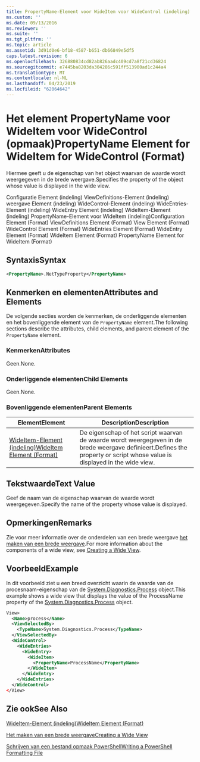 ```yaml
---
title: PropertyName-Element voor WideItem voor WideControl (indeling) | Microsoft Docs
ms.custom: ''
ms.date: 09/13/2016
ms.reviewer: ''
ms.suite: ''
ms.tgt_pltfrm: ''
ms.topic: article
ms.assetid: 3d91d0e6-bf18-4587-b651-db66849e5df5
caps.latest.revision: 6
ms.openlocfilehash: 326880834cd82ab826aadc409cd7a8f21cd36824
ms.sourcegitcommit: e7445ba8203da304286c591ff513900ad1c244a4
ms.translationtype: MT
ms.contentlocale: nl-NL
ms.lasthandoff: 04/23/2019
ms.locfileid: "62064642"
---
```

# <a name="propertyname-element-for-wideitem-for-widecontrol-format"></a><span data-ttu-id="84c79-102">Het element PropertyName voor WideItem voor WideControl (opmaak)</span><span class="sxs-lookup"><span data-stu-id="84c79-102">PropertyName Element for WideItem for WideControl (Format)</span></span>

<span data-ttu-id="84c79-103">Hiermee geeft u de eigenschap van het object waarvan de waarde wordt weergegeven in de brede weergave.</span><span class="sxs-lookup"><span data-stu-id="84c79-103">Specifies the property of the object whose value is displayed in the wide view.</span></span>

<span data-ttu-id="84c79-104">Configuratie Element (indeling) ViewDefinitions-Element (indeling) weergave Element (indeling) WideControl-Element (indeling) WideEntries-Element (indeling) WideEntry Element (indeling) WideItem-Element (indeling) PropertyName-Element voor WideItem (indeling)</span><span class="sxs-lookup"><span data-stu-id="84c79-104">Configuration Element (Format) ViewDefinitions Element (Format) View Element (Format) WideControl Element (Format) WideEntries Element (Format) WideEntry Element (Format) WideItem Element (Format) PropertyName Element for WideItem (Format)</span></span>

## <a name="syntax"></a><span data-ttu-id="84c79-105">Syntaxis</span><span class="sxs-lookup"><span data-stu-id="84c79-105">Syntax</span></span>

```xml
<PropertyName>.NetTypeProperty</PropertyName>
```

## <a name="attributes-and-elements"></a><span data-ttu-id="84c79-106">Kenmerken en elementen</span><span class="sxs-lookup"><span data-stu-id="84c79-106">Attributes and Elements</span></span>

<span data-ttu-id="84c79-107">De volgende secties worden de kenmerken, de onderliggende elementen en het bovenliggende element van de `PropertyName` element.</span><span class="sxs-lookup"><span data-stu-id="84c79-107">The following sections describe the attributes, child elements, and parent element of the `PropertyName` element.</span></span>

### <a name="attributes"></a><span data-ttu-id="84c79-108">Kenmerken</span><span class="sxs-lookup"><span data-stu-id="84c79-108">Attributes</span></span>

<span data-ttu-id="84c79-109">Geen.</span><span class="sxs-lookup"><span data-stu-id="84c79-109">None.</span></span>

### <a name="child-elements"></a><span data-ttu-id="84c79-110">Onderliggende elementen</span><span class="sxs-lookup"><span data-stu-id="84c79-110">Child Elements</span></span>

<span data-ttu-id="84c79-111">Geen.</span><span class="sxs-lookup"><span data-stu-id="84c79-111">None.</span></span>

### <a name="parent-elements"></a><span data-ttu-id="84c79-112">Bovenliggende elementen</span><span class="sxs-lookup"><span data-stu-id="84c79-112">Parent Elements</span></span>

|<span data-ttu-id="84c79-113">Element</span><span class="sxs-lookup"><span data-stu-id="84c79-113">Element</span></span>|<span data-ttu-id="84c79-114">Description</span><span class="sxs-lookup"><span data-stu-id="84c79-114">Description</span></span>|
|-------------|-----------------|
|[<span data-ttu-id="84c79-115">WideItem-Element (indeling)</span><span class="sxs-lookup"><span data-stu-id="84c79-115">WideItem Element (Format)</span></span>](./wideitem-element-for-widecontrol-format.md)|<span data-ttu-id="84c79-116">De eigenschap of het script waarvan de waarde wordt weergegeven in de brede weergave definieert.</span><span class="sxs-lookup"><span data-stu-id="84c79-116">Defines the property or script whose value is displayed in the wide view.</span></span>|

## <a name="text-value"></a><span data-ttu-id="84c79-117">Tekstwaarde</span><span class="sxs-lookup"><span data-stu-id="84c79-117">Text Value</span></span>

<span data-ttu-id="84c79-118">Geef de naam van de eigenschap waarvan de waarde wordt weergegeven.</span><span class="sxs-lookup"><span data-stu-id="84c79-118">Specify the name of the property whose value is displayed.</span></span>

## <a name="remarks"></a><span data-ttu-id="84c79-119">Opmerkingen</span><span class="sxs-lookup"><span data-stu-id="84c79-119">Remarks</span></span>

<span data-ttu-id="84c79-120">Zie voor meer informatie over de onderdelen van een brede weergave [het maken van een brede weergave](./creating-a-wide-view.md).</span><span class="sxs-lookup"><span data-stu-id="84c79-120">For more information about the components of a wide view, see [Creating a Wide View](./creating-a-wide-view.md).</span></span>

## <a name="example"></a><span data-ttu-id="84c79-121">Voorbeeld</span><span class="sxs-lookup"><span data-stu-id="84c79-121">Example</span></span>

<span data-ttu-id="84c79-122">In dit voorbeeld ziet u een breed overzicht waarin de waarde van de procesnaam-eigenschap van de [System.Diagnostics.Process](/dotnet/api/System.Diagnostics.Process) object.</span><span class="sxs-lookup"><span data-stu-id="84c79-122">This example shows a wide view that displays the value of the ProcessName property of the [System.Diagnostics.Process](/dotnet/api/System.Diagnostics.Process) object.</span></span>

```xml
View>
  <Name>process</Name>
  <ViewSelectedBy>
    <TypeName>System.Diagnostics.Process</TypeName>
  </ViewSelectedBy>
  <WideControl>
    <WideEntries>
      <WideEntry>
        <WideItem>
          <PropertyName>ProcessName</PropertyName>
        </WideItem>
      </WideEntry>
    </WideEntries>
  </WideControl>
</View>

```

## <a name="see-also"></a><span data-ttu-id="84c79-123">Zie ook</span><span class="sxs-lookup"><span data-stu-id="84c79-123">See Also</span></span>

[<span data-ttu-id="84c79-124">WideItem-Element (indeling)</span><span class="sxs-lookup"><span data-stu-id="84c79-124">WideItem Element (Format)</span></span>](./wideitem-element-for-widecontrol-format.md)

[<span data-ttu-id="84c79-125">Het maken van een brede weergave</span><span class="sxs-lookup"><span data-stu-id="84c79-125">Creating a Wide View</span></span>](./creating-a-wide-view.md)

[<span data-ttu-id="84c79-126">Schrijven van een bestand opmaak PowerShell</span><span class="sxs-lookup"><span data-stu-id="84c79-126">Writing a PowerShell Formatting File</span></span>](./writing-a-powershell-formatting-file.md)
